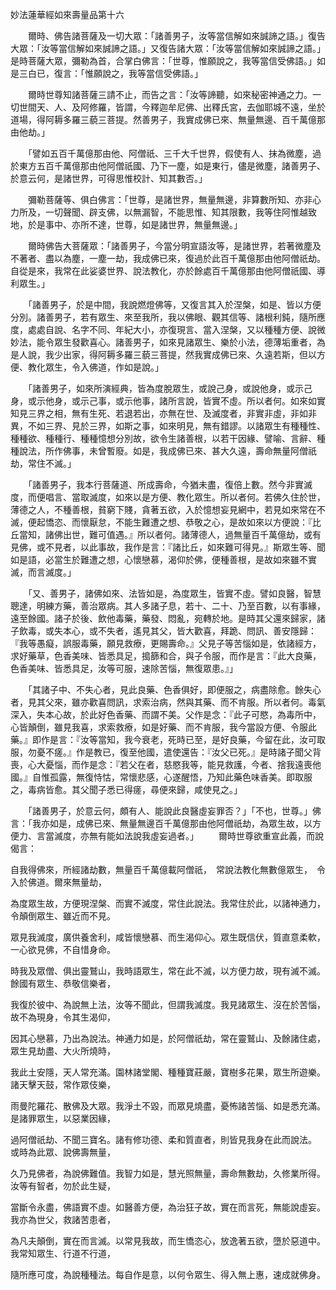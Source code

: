 妙法蓮華經如來壽量品第十六

　　爾時、佛告諸菩薩及一切大眾：「諸善男子，汝等當信解如來誠諦之語。」復告大眾：「汝等當信解如來誠諦之語。」又復告諸大眾：「汝等當信解如來誠諦之語。」是時菩薩大眾，彌勒為首，合掌白佛言：「世尊，惟願說之，我等當信受佛語。」如是三白已，復言：「惟願說之，我等當信受佛語。」

　　爾時世尊知諸菩薩三請不止，而告之言：「汝等諦聽，如來秘密神通之力。一切世間天、人、及阿修羅，皆謂，今釋迦牟尼佛、出釋氏宮，去伽耶城不遠，坐於道場，得阿耨多羅三藐三菩提。然善男子，我實成佛已來、無量無邊、百千萬億那由他劫。」

　　「譬如五百千萬億那由他、阿僧祇、三千大千世界，假使有人、抹為微塵，過於東方五百千萬億那由他阿僧祇國、乃下一塵，如是東行，儘是微塵，諸善男子、於意云何，是諸世界，可得思惟校計、知其數否。」

　　彌勒菩薩等、俱白佛言：「世尊，是諸世界，無量無邊，非算數所知、亦非心力所及，一切聲聞、辟支佛，以無漏智，不能思惟、知其限數，我等住阿惟越致地，於是事中、亦所不達，世尊，如是諸世界，無量無邊。」

　　爾時佛告大菩薩眾：「諸善男子，今當分明宣語汝等，是諸世界，若著微塵及不著者、盡以為塵，一塵一劫，我成佛已來，復過於此百千萬億那由他阿僧祇劫。自從是來，我常在此娑婆世界、說法教化，亦於餘處百千萬億那由他阿僧祇國、導利眾生。」

　　「諸善男子，於是中間，我說燃燈佛等，又復言其入於涅槃，如是、皆以方便分別。諸善男子，若有眾生、來至我所，我以佛眼、觀其信等、諸根利鈍，隨所應度，處處自說、名字不同、年紀大小，亦復現言、當入涅槃，又以種種方便、說微妙法，能令眾生發歡喜心。諸善男子，如來見諸眾生、樂於小法，德薄垢重者，為是人說，我少出家，得阿耨多羅三藐三菩提，然我實成佛已來、久遠若斯，但以方便、教化眾生，令入佛道，作如是說。」

　　「諸善男子，如來所演經典，皆為度脫眾生，或說己身，或說他身，或示己身，或示他身，或示己事，或示他事，諸所言說，皆實不虛。所以者何。如來如實知見三界之相，無有生死、若退若出，亦無在世、及滅度者，非實非虛，非如非異，不如三界、見於三界，如斯之事，如來明見，無有錯謬。以諸眾生有種種性、種種欲、種種行、種種憶想分別故，欲令生諸善根，以若干因緣、譬喻、言辭、種種說法，所作佛事，未曾暫廢。如是，我成佛已來、甚大久遠，壽命無量阿僧祇劫，常住不滅。」

　　「諸善男子，我本行菩薩道、所成壽命，今猶未盡，復倍上數。然今非實滅度，而便唱言、當取滅度，如來以是方便、教化眾生。所以者何。若佛久住於世，薄德之人，不種善根，貧窮下賤，貪著五欲，入於憶想妄見網中，若見如來常在不滅，便起憍恣、而懷厭怠，不能生難遭之想、恭敬之心，是故如來以方便說：『比丘當知，諸佛出世，難可值遇。』所以者何。諸薄德人，過無量百千萬億劫，或有見佛，或不見者，以此事故，我作是言：『諸比丘，如來難可得見。』斯眾生等、聞如是語，必當生於難遭之想，心懷戀慕，渴仰於佛，便種善根，是故如來雖不實滅，而言滅度。」

　　「又、善男子，諸佛如來、法皆如是，為度眾生，皆實不虛。譬如良醫，智慧聰達，明練方藥，善治眾病。其人多諸子息，若十、二十、乃至百數，以有事緣，遠至餘國。諸子於後、飲他毒藥，藥發、悶亂，宛轉於地。是時其父還來歸家，諸子飲毒，或失本心，或不失者，遙見其父，皆大歡喜，拜跪、問訊、善安隱歸：『我等愚癡，誤服毒藥，願見救療，更賜壽命。』父見子等苦惱如是，依諸經方，求好藥草，色香美味、皆悉具足，搗篩和合，與子令服，而作是言：『此大良藥，色香美味、皆悉具足，汝等可服，速除苦惱，無復眾患。』」

　　「其諸子中、不失心者，見此良藥、色香俱好，即便服之，病盡除愈。餘失心者，見其父來，雖亦歡喜問訊，求索治病，然與其藥、而不肯服。所以者何。毒氣深入，失本心故，於此好色香藥、而謂不美。父作是念：『此子可愍，為毒所中，心皆顛倒，雖見我喜，求索救療，如是好藥、而不肯服，我今當設方便、令服此藥。』即作是言：『汝等當知，我今衰老，死時已至，是好良藥，今留在此，汝可取服，勿憂不瘥。』作是教已，復至他國，遣使還告：『汝父已死。』是時諸子聞父背喪，心大憂惱，而作是念：『若父在者，慈愍我等，能見救護，今者、捨我遠喪他國。』自惟孤露，無復恃怙，常懷悲感，心遂醒悟，乃知此藥色味香美。即取服之，毒病皆愈。其父聞子悉已得瘥，尋便來歸，咸使見之。」

　　「諸善男子，於意云何，頗有人、能說此良醫虛妄罪否？」「不也，世尊。」佛言：「我亦如是，成佛已來、無量無邊百千萬億那由他阿僧祇劫，為眾生故，以方便力、言當滅度，亦無有能如法說我虛妄過者。」
　　爾時世尊欲重宣此義，而說偈言：

自我得佛來，所經諸劫數，無量百千萬億載阿僧祇，　常說法教化無數億眾生，　令入於佛道。爾來無量劫，

為度眾生故，方便現涅槃、而實不滅度，常住此說法。我常住於此，以諸神通力，令顛倒眾生、雖近而不見。

眾見我滅度，廣供養舍利，咸皆懷戀慕、而生渴仰心。眾生既信伏，質直意柔軟，一心欲見佛，不自惜身命。

時我及眾僧、俱出靈鷲山，我時語眾生，常在此不滅，以方便力故，現有滅不滅。餘國有眾生、恭敬信樂者，

我復於彼中、為說無上法，汝等不聞此，但謂我滅度。我見諸眾生、沒在於苦惱，故不為現身，令其生渴仰，

因其心戀慕，乃出為說法。神通力如是，於阿僧祇劫，常在靈鷲山、及餘諸住處，眾生見劫盡、大火所燒時，

我此土安隱，天人常充滿。園林諸堂閣、種種寶莊嚴，寶樹多花果，眾生所遊樂。諸天擊天鼓，常作眾伎樂，

雨曼陀羅花、散佛及大眾。我淨土不毀，而眾見燒盡，憂怖諸苦惱、如是悉充滿。是諸罪眾生，以惡業因緣，

過阿僧祇劫、不聞三寶名。諸有修功德、柔和質直者，則皆見我身在此而說法。　或時為此眾、說佛壽無量，

久乃見佛者，為說佛難值。我智力如是，慧光照無量，壽命無數劫，久修業所得。汝等有智者，勿於此生疑，

當斷令永盡，佛語實不虛。如醫善方便，為治狂子故，實在而言死，無能說虛妄。我亦為世父，救諸苦患者，

為凡夫顛倒，實在而言滅。以常見我故，而生憍恣心，放逸著五欲，墮於惡道中。我常知眾生、行道不行道，

隨所應可度，為說種種法。每自作是意，以何令眾生、得入無上惠，速成就佛身。
